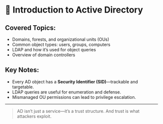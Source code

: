 # 🧱 Introduction to Active Directory

## Covered Topics:
- Domains, forests, and organizational units (OUs)
- Common object types: users, groups, computers
- LDAP and how it’s used for object queries
- Overview of domain controllers

## Key Notes:
- Every AD object has a **Security Identifier (SID)**—trackable and targetable.
- LDAP queries are useful for enumeration and defense.
- Mismanaged OU permissions can lead to privilege escalation.

---

> AD isn’t just a service—it’s a trust structure. And trust is what attackers exploit.
